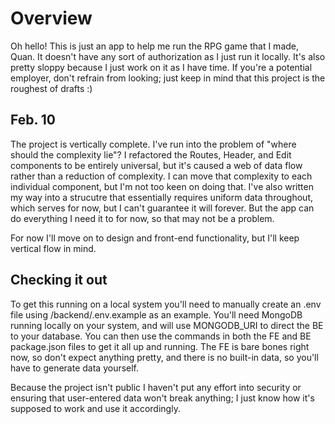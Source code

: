 # Overview

Oh hello! This is just an app to help me run the RPG game that I made, Quan. It doesn't have any sort of authorization as I just run it locally. It's also pretty sloppy because I just work on it as I have time. If you're a potential employer, don't refrain from looking; just keep in mind that this project is the roughest of drafts :)


## Feb. 10
The project is vertically complete. I've run into the problem of "where should the complexity lie"? I refactored the Routes, Header, and Edit components to be entirely universal, but it's caused a web of data flow rather than a reduction of complexity. I can move that complexity to each individual component, but I'm not too keen on doing that. I've also written my way into a strucutre that essentially requires uniform data throughout, which serves for now, but I can't guarantee it will forever. But the app can do everything I need it to for now, so that may not be a problem.

For now I'll move on to design and front-end functionality, but I'll keep vertical flow in mind.

## Checking it out
To get this running on a local system you'll need to manually create an .env file using /backend/.env.example as an example. You'll need MongoDB running locally on your system, and will use MONGODB_URI to direct the BE to your database. You can then use the commands in both the FE and BE package.json files to get it all up and running. The FE is bare bones right now, so don't expect anything pretty, and there is no built-in data, so you'll have to generate data yourself.

Because the project isn't public I haven't put any effort into security or ensuring that user-entered data won't break anything; I just know how it's supposed to work and use it accordingly.

